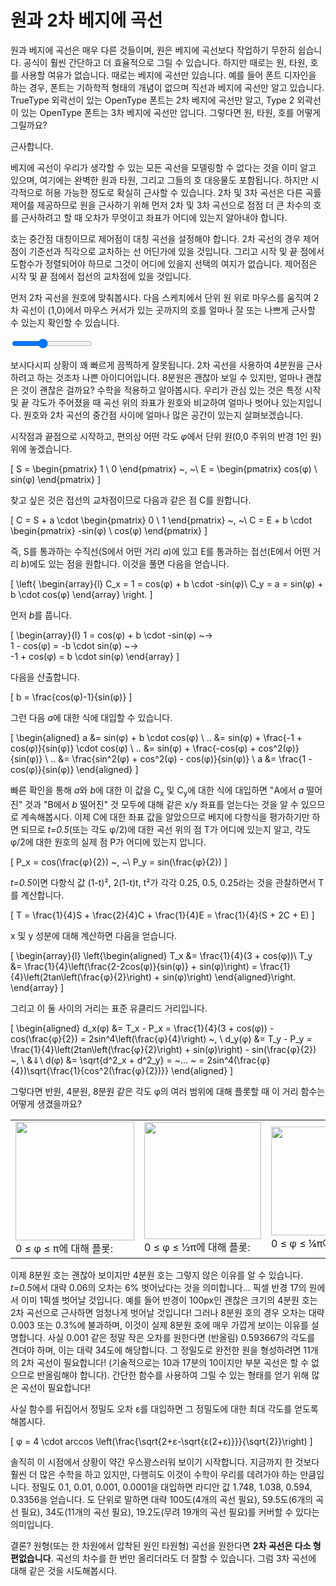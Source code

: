 # 원과 2차 베지에 곡선

원과 베지에 곡선은 매우 다른 것들이며, 원은 베지에 곡선보다 작업하기 무한히 쉽습니다. 공식이 훨씬 간단하고 더 효율적으로 그릴 수 있습니다. 하지만 때로는 원, 타원, 호를 사용할 여유가 없습니다. 때로는 베지에 곡선만 있습니다. 예를 들어 폰트 디자인을 하는 경우, 폰트는 기하학적 형태의 개념이 없으며 직선과 베지에 곡선만 알고 있습니다. TrueType 외곽선이 있는 OpenType 폰트는 2차 베지에 곡선만 알고, Type 2 외곽선이 있는 OpenType 폰트는 3차 베지에 곡선만 압니다. 그렇다면 원, 타원, 호를 어떻게 그릴까요?

근사합니다.

베지에 곡선이 우리가 생각할 수 있는 모든 곡선을 모델링할 수 없다는 것을 이미 알고 있으며, 여기에는 완벽한 원과 타원, 그리고 그들의 호 대응물도 포함됩니다. 하지만 시각적으로 허용 가능한 정도로 확실히 근사할 수 있습니다. 2차 및 3차 곡선은 다른 곡률 제어를 제공하므로 원을 근사하기 위해 먼저 2차 및 3차 곡선으로 점점 더 큰 차수의 호를 근사하려고 할 때 오차가 무엇이고 좌표가 어디에 있는지 알아내야 합니다.

호는 중간점 대칭이므로 제어점이 대칭 곡선을 설정해야 합니다. 2차 곡선의 경우 제어점이 기준선과 직각으로 교차하는 선 어딘가에 있을 것입니다. 그리고 시작 및 끝 점에서 도함수가 정렬되어야 하므로 그것이 어디에 있을지 선택의 여지가 없습니다. 제어점은 시작 및 끝 점에서 접선의 교차점에 있을 것입니다.

먼저 2차 곡선을 원호에 맞춰봅시다. 다음 스케치에서 단위 원 위로 마우스를 움직여 2차 곡선이 (1,0)에서 마우스 커서가 있는 곳까지의 호를 얼마나 잘 또는 나쁘게 근사할 수 있는지 확인할 수 있습니다.

<graphics-element title="2차 베지에 호 근사" width="400" height="400" src="./arc-approximation.js">
  <input type="range" min="-3.1415" max="3.1415" step="0.01" value="-0.7854" class="slide-control">
</graphics-element>

보시다시피 상황이 꽤 빠르게 끔찍하게 잘못됩니다. 2차 곡선을 사용하여 4분원을 근사하려고 하는 것조차 나쁜 아이디어입니다. 8분원은 괜찮아 보일 수 있지만, 얼마나 괜찮은 것이 괜찮은 걸까요? 수학을 적용하고 알아봅시다. 우리가 관심 있는 것은 특정 시작 및 끝 각도가 주어졌을 때 곡선 위의 좌표가 원호와 비교하여 얼마나 벗어나 있는지입니다. 원호와 2차 곡선의 중간점 사이에 얼마나 많은 공간이 있는지 살펴보겠습니다.

시작점과 끝점으로 시작하고, 편의상 어떤 각도 *φ*에서 단위 원(0,0 주위의 반경 1인 원) 위에 놓겠습니다.

\[
  S = \begin{pmatrix} 1 \\ 0 \end{pmatrix} ~, ~\  E = \begin{pmatrix} cos(φ) \\ sin(φ) \end{pmatrix}
\]

찾고 싶은 것은 접선의 교차점이므로 다음과 같은 점 C를 원합니다.

\[
  C = S + a \cdot \begin{pmatrix} 0 \\ 1 \end{pmatrix} ~, ~\ C = E + b \cdot \begin{pmatrix} -sin(φ) \\ cos(φ) \end{pmatrix}
\]

즉, S를 통과하는 수직선(S에서 어떤 거리 *a*)에 있고 E를 통과하는 접선(E에서 어떤 거리 *b*)에도 있는 점을 원합니다. 이것을 풀면 다음을 얻습니다.

\[
  \left\{ \begin{array}{l}
    C_x = 1 = cos(φ) + b \cdot -sin(φ)\\
    C_y = a = sin(φ) + b \cdot cos(φ)
  \end{array} \right.
\]

먼저 *b*를 풉니다.

\[
  \begin{array}{l}
    1 = cos(φ) + b \cdot -sin(φ) ~→ \
    1 - cos(φ) = -b \cdot sin(φ) ~→ \
    -1 + cos(φ) = b \cdot sin(φ)
  \end{array}
\]

다음을 산출합니다.

\[
  b = \frac{cos(φ)-1}{sin(φ)}
\]

그런 다음 *a*에 대한 식에 대입할 수 있습니다.

\[
  \begin{aligned}
    a &= sin(φ) + b \cdot cos(φ) \\
    .. &= sin(φ) + \frac{-1 + cos(φ)}{sin(φ)} \cdot cos(φ) \\
    .. &= sin(φ) + \frac{-cos(φ) + cos^2(φ)}{sin(φ)} \\
    .. &= \frac{sin^2(φ) + cos^2(φ) - cos(φ)}{sin(φ)} \\
    a &= \frac{1 - cos(φ)}{sin(φ)}
  \end{aligned}
\]

빠른 확인을 통해 *a*와 *b*에 대한 이 값을 C<sub>x</sub> 및 C<sub>y</sub>에 대한 식에 대입하면 "A에서 *a* 떨어진" 것과 "B에서 *b* 떨어진" 것 모두에 대해 같은 x/y 좌표를 얻는다는 것을 알 수 있으므로 계속해봅시다. 이제 C에 대한 좌표 값을 알았으므로 베지에 다항식을 평가하기만 하면 되므로 *t=0.5*(또는 각도 φ/2)에 대한 곡선 위의 점 T가 어디에 있는지 알고, 각도 φ/2에 대한 원호의 실제 점 P가 어디에 있는지 압니다.

\[
  P_x = cos(\frac{φ}{2}) ~, ~\  P_y = sin(\frac{φ}{2})
\]

*t=0.5*이면 다항식 값 (1-t)², 2(1-t)t, t²가 각각 0.25, 0.5, 0.25라는 것을 관찰하면서 T를 계산합니다.

\[
  T = \frac{1}{4}S + \frac{2}{4}C + \frac{1}{4}E = \frac{1}{4}(S + 2C + E)
\]

x 및 y 성분에 대해 계산하면 다음을 얻습니다.

\[
  \begin{array}{l}
    \left\{\begin{aligned}
    T_x &= \frac{1}{4}(3 + cos(φ))\\
    T_y &= \frac{1}{4}\left(\frac{2-2cos(φ)}{sin(φ)} + sin(φ)\right)
         = \frac{1}{4}\left(2tan\left(\frac{φ}{2}\right) + sin(φ)\right)
    \end{aligned}\right.
  \end{array}
\]

그리고 이 둘 사이의 거리는 표준 유클리드 거리입니다.

\[
  \begin{aligned}
    d_x(φ) &= T_x - P_x = \frac{1}{4}(3 + cos(φ)) - cos(\frac{φ}{2}) = 2sin^4\left(\frac{φ}{4}\right) ~, \\
    d_y(φ) &= T_y - P_y = \frac{1}{4}\left(2tan\left(\frac{φ}{2}\right) + sin(φ)\right) - sin(\frac{φ}{2}) ~, \\
    &⇓\\
    d(φ) &= \sqrt{d^2_x + d^2_y} = ~... ~ = 2sin^4(\frac{φ}{4})\sqrt{\frac{1}{cos^2(\frac{φ}{2})}}
  \end{aligned}
\]

그렇다면 반원, 4분원, 8분원 같은 각도 φ의 여러 범위에 대해 플롯할 때 이 거리 함수는 어떻게 생겼을까요?

<table><tbody><tr><td>
  <img src="images/arc-q-pi.gif" height="190"/>
  0 ≤ φ ≤ π에 대해 플롯:
</td><td>
  <img src="images/arc-q-pi2.gif" height="187"/>
  0 ≤ φ ≤ ½π에 대해 플롯:
</td><td>
  <a href="https://www.wolframalpha.com/input/?i=plot+sqrt%28%281%2F4+*+%28sin%28x%29+%2B+2tan%28x%2F2%29%29+-+sin%28x%2F2%29%29%5E2+%2B+%282sin%5E4%28x%2F4%29%29%5E2%29+for+0+%3C%3D+x+%3C%3D+pi%2F4">
    <img src="images/arc-q-pi4.gif" height="174"/>
  </a>
  0 ≤ φ ≤ ¼π에 대해 플롯:
</td></tr></tbody></table>

이제 8분원 호는 괜찮아 보이지만 4분원 호는 그렇지 않은 이유를 알 수 있습니다. *t=0.5*에서 대략 0.06의 오차는 6% 벗어났다는 것을 의미합니다... 픽셀 반경 17의 원에서 이미 1픽셀 벗어날 것입니다. 예를 들어 반경이 100px인 괜찮은 크기의 4분원 호는 2차 곡선으로 근사하면 엄청나게 벗어날 것입니다! 그러나 8분원 호의 경우 오차는 대략 0.003 또는 0.3%에 불과하며, 이것이 실제 8분원 호에 매우 가깝게 보이는 이유를 설명합니다. 사실 0.001 같은 정말 작은 오차를 원한다면 (반올림) 0.593667의 각도를 견뎌야 하며, 이는 대략 34도에 해당합니다. 그 정밀도로 완전한 원을 형성하려면 11개의 2차 곡선이 필요합니다! (기술적으로는 10과 17분의 10이지만 부분 곡선은 할 수 없으므로 반올림해야 합니다). 간단한 함수를 사용하여 그릴 수 있는 형태를 얻기 위해 많은 곡선이 필요합니다!

사실 함수를 뒤집어서 정밀도 오차 ε를 대입하면 그 정밀도에 대한 최대 각도를 얻도록 해봅시다.

\[
  φ = 4 \cdot arccos \left(\frac{\sqrt{2+ε-\sqrt{ε(2+ε)}}}{\sqrt{2}}\right)
\]

솔직히 이 시점에서 상황이 약간 우스꽝스러워 보이기 시작합니다. 지금까지 한 것보다 훨씬 더 많은 수학을 하고 있지만, 다행히도 이것이 수학이 우리를 데려가야 하는 만큼입니다. 정밀도 0.1, 0.01, 0.001, 0.0001을 대입하면 라디안 값 1.748, 1.038, 0.594, 0.3356을 얻습니다. 도 단위로 말하면 대략 100도(4개의 곡선 필요), 59.5도(6개의 곡선 필요), 34도(11개의 곡선 필요), 19.2도(무려 19개의 곡선 필요)를 커버할 수 있다는 의미입니다.

결론? 원형(또는 한 차원에서 압착된 원인 타원형) 곡선을 원한다면 **2차 곡선은 다소 형편없습니다**. 곡선의 차수를 한 번만 올리더라도 더 잘할 수 있습니다. 그럼 3차 곡선에 대해 같은 것을 시도해봅시다.

